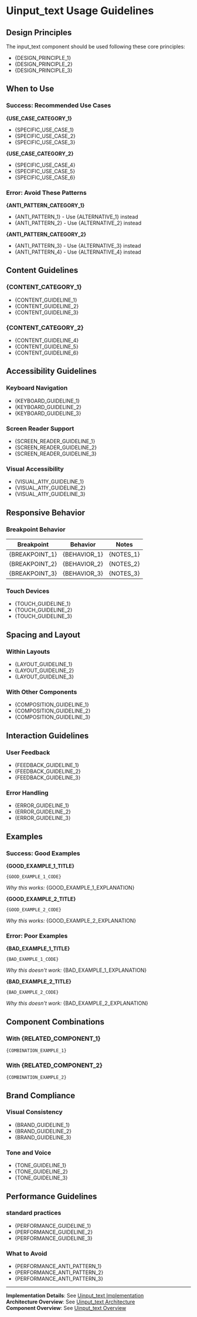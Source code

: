 # Uinput_text Usage Guidelines

## Design Principles

The input_text component should be used following these core principles:
- {DESIGN_PRINCIPLE_1}
- {DESIGN_PRINCIPLE_2}
- {DESIGN_PRINCIPLE_3}

## When to Use

### **Success:** Recommended Use Cases

**{USE_CASE_CATEGORY_1}**
- {SPECIFIC_USE_CASE_1}
- {SPECIFIC_USE_CASE_2}
- {SPECIFIC_USE_CASE_3}

**{USE_CASE_CATEGORY_2}**
- {SPECIFIC_USE_CASE_4}
- {SPECIFIC_USE_CASE_5}
- {SPECIFIC_USE_CASE_6}

### **Error:** Avoid These Patterns

**{ANTI_PATTERN_CATEGORY_1}**
- {ANTI_PATTERN_1} - Use {ALTERNATIVE_1} instead
- {ANTI_PATTERN_2} - Use {ALTERNATIVE_2} instead

**{ANTI_PATTERN_CATEGORY_2}**
- {ANTI_PATTERN_3} - Use {ALTERNATIVE_3} instead
- {ANTI_PATTERN_4} - Use {ALTERNATIVE_4} instead

## Content Guidelines

### {CONTENT_CATEGORY_1}
- {CONTENT_GUIDELINE_1}
- {CONTENT_GUIDELINE_2}
- {CONTENT_GUIDELINE_3}

### {CONTENT_CATEGORY_2}
- {CONTENT_GUIDELINE_4}
- {CONTENT_GUIDELINE_5}
- {CONTENT_GUIDELINE_6}

## Accessibility Guidelines

### Keyboard Navigation
- {KEYBOARD_GUIDELINE_1}
- {KEYBOARD_GUIDELINE_2}
- {KEYBOARD_GUIDELINE_3}

### Screen Reader Support
- {SCREEN_READER_GUIDELINE_1}
- {SCREEN_READER_GUIDELINE_2}
- {SCREEN_READER_GUIDELINE_3}

### Visual Accessibility
- {VISUAL_A11Y_GUIDELINE_1}
- {VISUAL_A11Y_GUIDELINE_2}
- {VISUAL_A11Y_GUIDELINE_3}

## Responsive Behavior

### Breakpoint Behavior
| Breakpoint | Behavior | Notes |
|------------|----------|-------|
| {BREAKPOINT_1} | {BEHAVIOR_1} | {NOTES_1} |
| {BREAKPOINT_2} | {BEHAVIOR_2} | {NOTES_2} |
| {BREAKPOINT_3} | {BEHAVIOR_3} | {NOTES_3} |

### Touch Devices
- {TOUCH_GUIDELINE_1}
- {TOUCH_GUIDELINE_2}
- {TOUCH_GUIDELINE_3}

## Spacing and Layout

### Within Layouts
- {LAYOUT_GUIDELINE_1}
- {LAYOUT_GUIDELINE_2}
- {LAYOUT_GUIDELINE_3}

### With Other Components
- {COMPOSITION_GUIDELINE_1}
- {COMPOSITION_GUIDELINE_2}
- {COMPOSITION_GUIDELINE_3}

## Interaction Guidelines

### User Feedback
- {FEEDBACK_GUIDELINE_1}
- {FEEDBACK_GUIDELINE_2}
- {FEEDBACK_GUIDELINE_3}

### Error Handling
- {ERROR_GUIDELINE_1}
- {ERROR_GUIDELINE_2}
- {ERROR_GUIDELINE_3}

## Examples

### **Success:** Good Examples

**{GOOD_EXAMPLE_1_TITLE}**
```{CODE_LANGUAGE}
{GOOD_EXAMPLE_1_CODE}
```
*Why this works:* {GOOD_EXAMPLE_1_EXPLANATION}

**{GOOD_EXAMPLE_2_TITLE}**
```{CODE_LANGUAGE}
{GOOD_EXAMPLE_2_CODE}
```
*Why this works:* {GOOD_EXAMPLE_2_EXPLANATION}

### **Error:** Poor Examples

**{BAD_EXAMPLE_1_TITLE}**
```{CODE_LANGUAGE}
{BAD_EXAMPLE_1_CODE}
```
*Why this doesn't work:* {BAD_EXAMPLE_1_EXPLANATION}

**{BAD_EXAMPLE_2_TITLE}**
```{CODE_LANGUAGE}
{BAD_EXAMPLE_2_CODE}
```
*Why this doesn't work:* {BAD_EXAMPLE_2_EXPLANATION}

## Component Combinations

### With {RELATED_COMPONENT_1}
```{CODE_LANGUAGE}
{COMBINATION_EXAMPLE_1}
```

### With {RELATED_COMPONENT_2}
```{CODE_LANGUAGE}
{COMBINATION_EXAMPLE_2}
```

## Brand Compliance

### Visual Consistency
- {BRAND_GUIDELINE_1}
- {BRAND_GUIDELINE_2}
- {BRAND_GUIDELINE_3}

### Tone and Voice
- {TONE_GUIDELINE_1}
- {TONE_GUIDELINE_2}
- {TONE_GUIDELINE_3}

## Performance Guidelines

### standard practices
- {PERFORMANCE_GUIDELINE_1}
- {PERFORMANCE_GUIDELINE_2}
- {PERFORMANCE_GUIDELINE_3}

### What to Avoid
- {PERFORMANCE_ANTI_PATTERN_1}
- {PERFORMANCE_ANTI_PATTERN_2}
- {PERFORMANCE_ANTI_PATTERN_3}

---

**Implementation Details**: See [Uinput_text Implementation](03-implementation.md)  
**Architecture Overview**: See [Uinput_text Architecture](02-architecture.md)  
**Component Overview**: See [Uinput_text Overview](01-overview.md)
